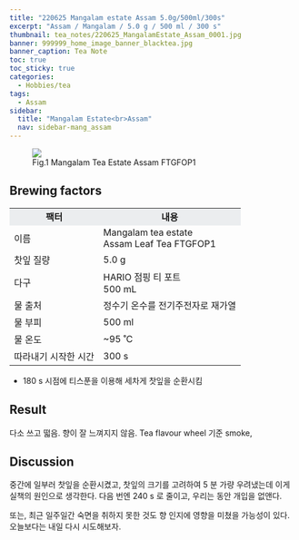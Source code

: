 ```yaml
---
title: "220625 Mangalam estate Assam 5.0g/500ml/300s"
excerpt: "Assam / Mangalam / 5.0 g / 500 ml / 300 s"
thumbnail: tea_notes/220625_MangalamEstate_Assam_0001.jpg
banner: 999999_home_image_banner_blacktea.jpg
banner_caption: Tea Note
toc: true
toc_sticky: true
categories:
  - Hobbies/tea
tags:
  - Assam
sidebar:
  title: "Mangalam Estate<br>Assam"
  nav: sidebar-mang_assam
---
```


<figure class="align-center">
  <a href="{{ site.url }}{{ site.baseurl }}/assets/images/tea_notes/220625_MangalamEstate_Assam_0000.png">
  <img src="{{ site.url }}{{ site.baseurl }}/assets/images/tea_notes/220625_MangalamEstate_Assam_0000.png">
  </a>
  <figcaption>
  Fig.1 Mangalam Tea Estate Assam FTGFOP1
  </figcaption>
</figure>

## Brewing factors

<div align="center">
  <table align = "center" >
      <tr bgcolor="#ebedef" align ="center">
      <td><b>팩터</b></td>
      <td><b>내용</b></td>
      </tr>
      <tr>
      <td>이름</td>
      <td>Mangalam tea estate<br>Assam Leaf Tea FTGFOP1</td>
      </tr>
      <tr>
      <td>찻잎 질량</td>
      <td>5.0 g</td>
      </tr>
      <tr>
      <td>다구</td>
      <td>HARIO 점핑 티 포트<br>500 mL</td>
      </tr>
      <tr>
    <td>물 출처</td>
      <td>정수기 온수를 전기주전자로 재가열</td>
      </tr>
      <tr>
    <td>물 부피</td>
      <td>500 ml</td>
      </tr>
      <tr>
    <td>물 온도</td>
      <td>~95 ˚C</td>
      </tr>
      <tr>
    <td>따라내기 시작한 시간</td>
      <td>300 s</td>
      </tr>
  </table>
</div>

* 180 s 시점에 티스푼을 이용해 세차게 찻잎을 순환시킴

## Result

다소 쓰고 떫음. 향이 잘 느껴지지 않음. Tea flavour wheel 기준 smoke,

## Discussion

중간에 일부러 찻잎을 순환시켰고, 찻잎의 크기를 고려하여 5 분 가량 우려냈는데 이게 실책의 원인으로 생각한다. 다음 번엔 240 s 로 줄이고, 우리는 동안 개입을 없앤다.

또는, 최근 일주일간 숙면을 취하지 못한 것도 향 인지에 영향을 미쳤을 가능성이 있다. 오늘보다는 내일 다시 시도해보자.
